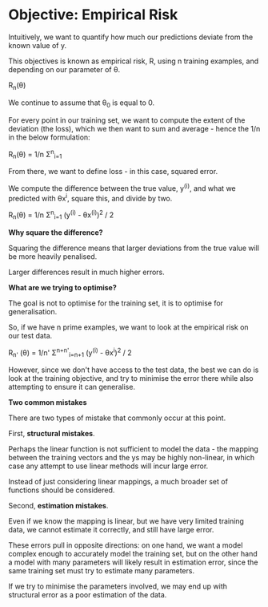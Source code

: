 # Objective: Empirical Risk

Intuitively, we want to quantify how much our predictions deviate from the known value of y.

This objectives is known as empirical risk, R, using n training examples, and depending on our parameter of θ.

R<sub>n</sub>(θ)

We continue to assume that θ<sub>0</sub> is equal to 0.

For every point in our training set, we want to compute the extent of the deviation (the loss), which we then want to sum and average - hence the 1/n in the below formulation:

R<sub>n</sub>(θ) = 1/n Σ<sup>n</sup><sub>i=1</sub>

From there, we want to define loss - in this case, squared error.

We compute the difference between the true value, y<sup>(i)</sup>, and what we predicted with θx<sup>i</sup>, square this, and divide by two.

R<sub>n</sub>(θ) = 1/n Σ<sup>n</sup><sub>i=1</sub> (y<sup>(i)</sup> - θx<sup>(i)</sup>)<sup>2</sup> / 2

**Why square the difference?**

Squaring the difference means that larger deviations from the true value will be more heavily penalised.

Larger differences result in much higher errors.

**What are we trying to optimise?**

The goal is not to optimise for the training set, it is to optimise for generalisation.

So, if we have n prime examples, we want to look at the empirical risk on our test data.

R<sub>n'</sub> (θ) = 1/n' Σ<sup>n+n'</sup><sub>i=n+1</sub> (y<sup>(i)</sup> - θx<sup>i</sup>)<sup>2</sup> / 2

However, since we don't have access to the test data, the best we can do is look at the training objective, and try to minimise the error there while also attempting to ensure it can generalise.

**Two common mistakes**

There are two types of mistake that commonly occur at this point.

First, **structural mistakes**.

Perhaps the linear function is not sufficient to model the data - the mapping between the training vectors and the ys may be highly non-linear, in which case any attempt to use linear methods will incur large error.

Instead of just considering linear mappings, a much broader set of functions should be considered.

Second, **estimation mistakes**.

Even if we know the mapping is linear, but we have very limited training data, we cannot estimate it correctly, and still have large error.

These errors pull in opposite directions: on one hand, we want a model complex enough to accurately model the training set, but on the other hand a model with many parameters will likely result in estimation error, since the same training set must try to estimate many parameters.

If we try to minimise the parameters involved, we may end up with structural error as a poor estimation of the data.

